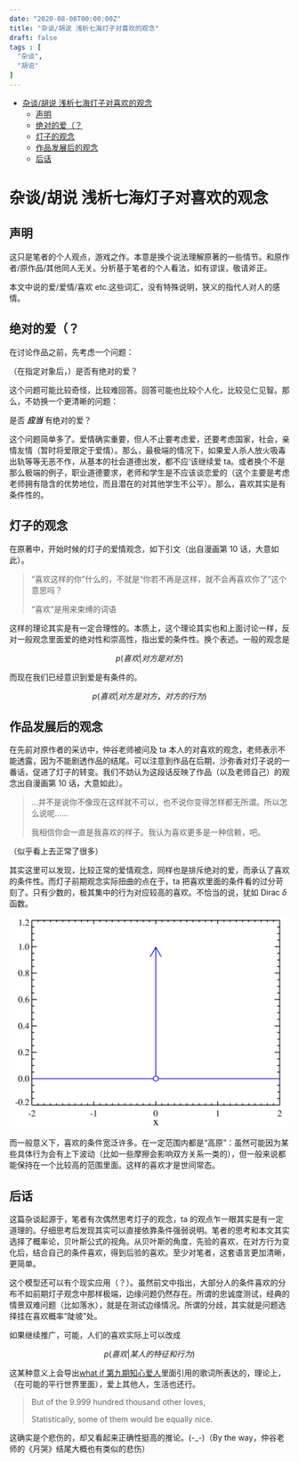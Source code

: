 ```yaml
---
date: "2020-08-08T00:00:00Z"
title: "杂谈/胡说 浅析七海灯子对喜欢的观念"
draft: false
tags : [
  "杂谈",
  "胡说"
]
---
```


- [杂谈/胡说 浅析七海灯子对喜欢的观念](#杂谈胡说-浅析七海灯子对喜欢的观念)
  - [声明](#声明)
  - [绝对的爱（？](#绝对的爱)
  - [灯子的观念](#灯子的观念)
  - [作品发展后的观念](#作品发展后的观念)
  - [后话](#后话)

# 杂谈/胡说 浅析七海灯子对喜欢的观念

## 声明

这只是笔者的个人观点，游戏之作。本意是换个说法理解原著的一些情节。和原作者/原作品/其他同人无关。分析基于笔者的个人看法，如有谬误，敬请斧正。

本文中说的爱/爱情/喜欢 etc.这些词汇，没有特殊说明，狭义的指代人对人的感情。

## 绝对的爱（？

在讨论作品之前，先考虑一个问题：

（在指定对象后，）是否有绝对的爱？

这个问题可能比较奇怪，比较难回答。回答可能也比较个人化，比较见仁见智。那么，不妨换一个更清晰的问题：

是否 **_应当_** 有绝对的爱？

这个问题简单多了。爱情确实重要，但人不止要考虑爱，还要考虑国家，社会，亲情友情（暂时将爱限定于爱情）。那么，最极端的情况下，如果爱人杀人放火吸毒出轨等等无恶不作，从基本的社会道德出发，都不应‘该继续爱 ta。或者换个不是那么极端的例子，职业道德要求，老师和学生是不应该谈恋爱的（这个主要是考虑老师拥有隐含的优势地位，而且潜在的对其他学生不公平）。那么，喜欢其实是有条件性的。

## 灯子的观念

在原著中，开始时候的灯子的爱情观念，如下引文（出自漫画第 10 话，大意如此）。

> “喜欢这样的你”什么的，不就是“你若不再是这样，就不会再喜欢你了”这个意思吗？
>
> “喜欢”是用来束缚的词语

这样的理论其实是有一定合理性的。本质上，这个理论其实也和上面讨论一样，反对一般观念里面爱的绝对性和崇高性，指出爱的条件性。换个表述。一般的观念是

$$
p(喜欢|对方是对方)
$$

而现在我们已经意识到爱是有条件的。

$$
p(喜欢|对方是对方，对方的行为)
$$

## 作品发展后的观念

在先前对原作者的采访中，仲谷老师被问及 ta 本人的对喜欢的观念，老师表示不能透露，因为不能剧透作品的结尾。可以注意到作品在后期，沙弥香对灯子说的一番话，促进了灯子的转变。我们不妨认为这段话反映了作品（以及老师自己）的观念出自漫画第 10 话，大意如此）。

> …并不是说你不像现在这样就不可以，也不说你变得怎样都无所谓。所以怎么说呢……
>
> 我相信你会一直是我喜欢的样子。我认为喜欢更多是一种信赖，吧。

（似乎看上去正常了很多）

其实这里可以发现，比较正常的爱情观念，同样也是排斥绝对的爱，而承认了喜欢的条件性。而灯子前期观念实际扭曲的点在于，ta 把喜欢里面的条件看的过分苛刻了。只有少数的，极其集中的行为对应较高的喜欢。不恰当的说，犹如 Dirac $\delta$函数。

![delta函数](/assets/img/delta%20func.png)

而一般意义下，喜欢的条件宽泛许多。在一定范围内都是“高原”：虽然可能因为某些具体行为会有上下波动（比如一些摩擦会影响双方关系一类的），但一般来说都能保持在一个比较高的范围里面。这样的喜欢才是世间常态。

## 后话

这篇杂谈起源于，笔者有次偶然思考灯子的观念，ta 的观点乍一眼其实是有一定道理的。仔细思考后发现其实可以直接依靠条件强弱说明。笔者的思考和本文其实选择了概率论，贝叶斯公式的视角。从贝叶斯的角度，先验的喜欢，在对方行为变化后，结合自己的条件喜欢，得到后验的喜欢。至少对笔者，这套语言更加清晰，更简单。

这个模型还可以有个现实应用（？）。虽然前文中指出，大部分人的条件喜欢的分布不如前期灯子观念中那样极端，边缘问题仍然存在。所谓的忠诚度测试，经典的情景双难问题（比如落水），就是在测试边缘情况。所谓的分歧，其实就是问题选择挂在喜欢概率“陡坡”处。

如果继续推广，可能，人们的喜欢实际上可以改成

$$
p(喜欢|某人的特征和行为)
$$

这某种意义上会导出[what if 第九期知心爱人](https://what-if.xkcd.com/9/)里面引用的歌词所表达的，理论上，（在可能的平行世界里面），爱上其他人，生活也还行。

> But of the 9.999 hundred thousand other loves,
>
> Statistically, some of them would be equally nice.

这确实是个悲伤的，却又看起来正确性挺高的推论。(-\_-)（By the way，仲谷老师的《月哭》结尾大概也有类似的悲伤）
